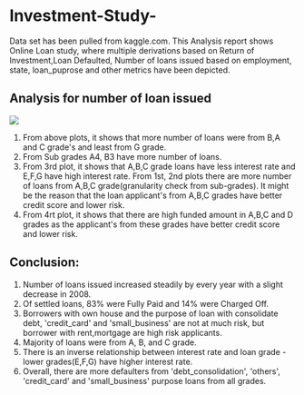 # Investment-Study-
Data set has been pulled from kaggle.com.
This Analysis report shows Online Loan study, where multiple derivations based on Return of Investment,Loan Defaulted, Number of loans issued
based on employment, state, loan_puprose and other metrics have been depicted.


##  Analysis for number of loan issued
![](/download/SC1.png)
1) From above plots, it shows that more number of loans were from B,A and C grade's and least from G grade.
2) From Sub grades A4, B3 have more number of loans.
3) From 3rd plot, it shows that A,B,C grade loans have less interest rate and E,F,G have high interest rate. From 1st, 2nd plots there are more number of loans from A,B,C grade(granularity check from sub-grades). It might be the reason that the loan applicant's from A,B,C grades have better credit score and lower risk.
4) From 4rt plot, it shows that there are high funded amount in A,B,C and D grades as the applicant's from these grades have better credit score and lower risk.

## Conclusion:
1) Number of loans issued increased steadily by every year with a slight decrease in 2008.
2) Of settled loans, 83% were Fully Paid and 14% were Charged Off.
3) Borrowers with own house and the purpose of loan with consolidate debt, 'credit_card' and 'small_business' are not at much risk, but borrower with rent,mortgage are high risk applicants.
4) Majority of loans were from A, B, and C grade.
5) There is an inverse relationship between interest rate and loan grade - lower grades(E,F,G) have higher interest rate.
6) Overall, there are more defaulters from 'debt_consolidation', 'others', 'credit_card' and 'small_business' purpose loans from all grades.
